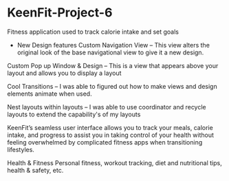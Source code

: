# KeenFit-Project-6
Fitness application used to track calorie intake and set goals

- New Design features
Custom Navigation View – This view alters the original look of the base navigational view to give it a new design.

Custom Pop up Window & Design – This is a view that appears above your layout and allows you to display a layout

Cool Transitions – I was able to figured out how to make views and design elements animate when used. 

Nest layouts within layouts – I was able to use coordinator and recycle layouts to extend the capability's of my layouts

KeenFit’s seamless user interface allows you to track your meals, calorie intake, and progress to assist you in taking control of your health without feeling overwhelmed by complicated fitness apps when transitioning lifestyles.

Health & Fitness
Personal fitness, workout tracking, diet and nutritional tips, health & safety, etc.

